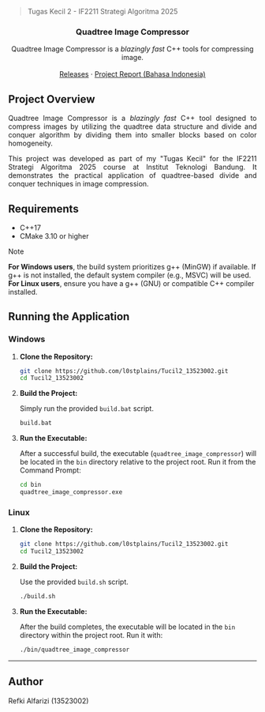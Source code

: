 > Tugas Kecil 2 - IF2211 Strategi Algoritma 2025

<h3 align="center">Quadtree Image Compressor</h3>
<p align="center">
    Quadtree Image Compressor is a <i> blazingly fast </i> C++ tools for compressing image.
    <br />
    <br />
    <a href="https://github.com/l0stplains/Tucil2_13523002/releases/">Releases</a>
    ·
    <a href="https://github.com/l0stplains/Tucil2_13523002/tree/main/doc/Laporan%20Tucil2_13523002_Refki%20Alfarizi.pdf">Project Report (Bahasa Indonesia)</a>
</p>

## Project Overview

<p align="justify">
Quadtree Image Compressor is a  <i> blazingly fast </i> C++ tool designed to compress images by utilizing the quadtree data structure and divide and conquer algorithm by dividing them into smaller blocks based on color homogeneity.
</p>

<p align="justify">
This project was developed as part of my "Tugas Kecil" for the IF2211 Strategi Algoritma 2025 course at Institut Teknologi Bandung. It demonstrates the practical application of quadtree-based divide and conquer techniques in image compression.
</p>

## Requirements
- C++17
- CMake 3.10 or higher
> [!NOTE]  
> <b>For Windows users</b>, the build system prioritizes g++ (MinGW) if available. If g++ is not installed, the default system compiler (e.g., MSVC) will be used.
<br/> <b>For Linux users</b>, ensure you have a g++ (GNU) or compatible C++ compiler installed.

## Running the Application

### Windows

1. **Clone the Repository:**

   ```bash
   git clone https://github.com/l0stplains/Tucil2_13523002.git
   cd Tucil2_13523002
   ```

2. **Build the Project:**

   Simply run the provided `build.bat` script. 
   ```bat
   build.bat
   ```

3. **Run the Executable:**

   After a successful build, the executable (`quadtree_image_compressor`) will be located in the `bin` directory relative to the project root. Run it from the Command Prompt:

   ```bat
   cd bin
   quadtree_image_compressor.exe
   ```

### Linux

1. **Clone the Repository:**

   ```bash
   git clone https://github.com/l0stplains/Tucil2_13523002.git
   cd Tucil2_13523002
   ```

2. **Build the Project:**

   Use the provided `build.sh` script. 
   ```bash
   ./build.sh
   ```

3. **Run the Executable:**

   After the build completes, the executable will be located in the `bin` directory within the project root. Run it with:

   ```bash
   ./bin/quadtree_image_compressor
   ```


---

## Author
Refki Alfarizi (13523002)
